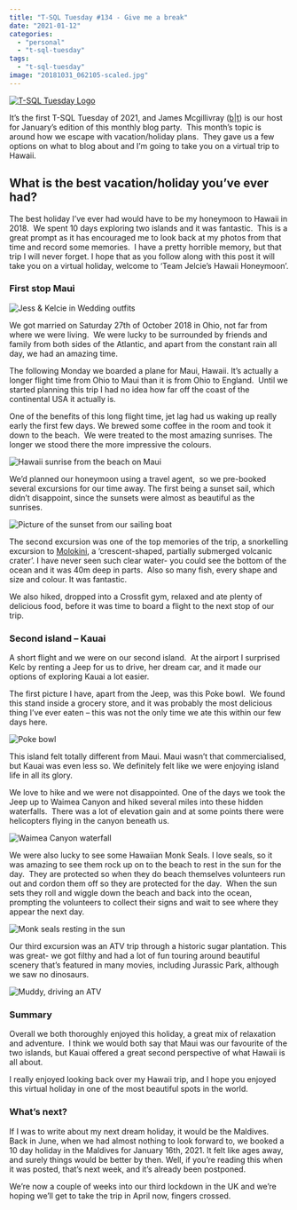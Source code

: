 ```yaml
---
title: "T-SQL Tuesday #134 - Give me a break"
date: "2021-01-12"
categories:
  - "personal"
  - "t-sql-tuesday"
tags:
  - "t-sql-tuesday"
image: "20181031_062105-scaled.jpg"
---
```


[![T-SQL Tuesday Logo](tsqltues.png)](https://jimbabwe.co.za/2021/01/04/tsqltuesday-134-invitation/)

It’s the first T-SQL Tuesday of 2021, and James Mcgillivray ([b](https://jimbabwe.co.za/)|[t](https://twitter.com/JamesMcG_MSBI)) is our host for January’s edition of this monthly blog party.  This month’s topic is around how we escape with vacation/holiday plans.  They gave us a few options on what to blog about and I’m going to take you on a virtual trip to Hawaii.

## What is the best vacation/holiday you’ve ever had?

The best holiday I’ve ever had would have to be my honeymoon to Hawaii in 2018.  We spent 10 days exploring two islands and it was fantastic.  This is a great prompt as it has encouraged me to look back at my photos from that time and record some memories.  I have a pretty horrible memory, but that trip I will never forget. I hope that as you follow along with this post it will take you on a virtual holiday, welcome to ‘Team Jelcie’s Hawaii Honeymoon’.

### First stop Maui

![Jess & Kelcie in Wedding outfits](FB_IMG_1540745531257.jpg)

We got married on Saturday 27th of October 2018 in Ohio, not far from where we were living.  We were lucky to be surrounded by friends and family from both sides of the Atlantic, and apart from the constant rain all day, we had an amazing time. 

The following Monday we boarded a plane for Maui, Hawaii. It’s actually a longer flight time from Ohio to Maui than it is from Ohio to England.  Until we started planning this trip I had no idea how far off the coast of the continental USA it actually is.

One of the benefits of this long flight time, jet lag had us waking up really early the first few days. We brewed some coffee in the room and took it down to the beach.  We were treated to the most amazing sunrises. The longer we stood there the more impressive the colours.

![Hawaii sunrise from the beach on Maui](20181031_062105-scaled.jpg)

We’d planned our honeymoon using a travel agent,  so we pre-booked several excursions for our time away. The first being a sunset sail, which didn’t disappoint, since the sunsets were almost as beautiful as the sunrises.

![Picture of the sunset from our sailing boat](20181031_174225-1024x768.jpg)

The second excursion was one of the top memories of the trip, a snorkelling excursion to [Molokini](https://en.wikipedia.org/wiki/Molokini), a ‘crescent-shaped, partially submerged volcanic crater’. I have never seen such clear water- you could see the bottom of the ocean and it was 40m deep in parts.  Also so many fish, every shape and size and colour. It was fantastic. 

We also hiked, dropped into a Crossfit gym, relaxed and ate plenty of delicious food, before it was time to board a flight to the next stop of our trip.

### Second island – Kauai

A short flight and we were on our second island.  At the airport I surprised Kelc by renting a Jeep for us to drive, her dream car, and it made our options of exploring Kauai a lot easier. 

The first picture I have, apart from the Jeep, was this Poke bowl.  We found this stand inside a grocery store, and it was probably the most delicious thing I’ve ever eaten – this was not the only time we ate this within our few days here.

![Poke bowl](20181103_132824-768x1024.jpg)

This island felt totally different from Maui. Maui wasn’t that commercialised, but Kauai was even less so. We definitely felt like we were enjoying island life in all its glory.

We love to hike and we were not disappointed. One of the days we took the Jeep up to Waimea Canyon and hiked several miles into these hidden waterfalls.  There was a lot of elevation gain and at some points there were helicopters flying in the canyon beneath us.

![Waimea Canyon waterfall](20181104_112329-768x1024.jpg)

We were also lucky to see some Hawaiian Monk Seals. I love seals, so it was amazing to see them rock up on to the beach to rest in the sun for the day.  They are protected so when they do beach themselves volunteers run out and cordon them off so they are protected for the day.  When the sun sets they roll and wiggle down the beach and back into the ocean, prompting the volunteers to collect their signs and wait to see where they appear the next day. 

![Monk seals resting in the sun](20181104_072245-768x1024.jpg)

Our third excursion was an ATV trip through a historic sugar plantation. This was great- we got filthy and had a lot of fun touring around beautiful scenery that’s featured in many movies, including Jurassic Park, although we saw no dinosaurs.

![Muddy, driving an ATV](IMG-20181105-WA0081-769x1024.jpg)

### Summary

Overall we both thoroughly enjoyed this holiday, a great mix of relaxation and adventure.  I think we would both say that Maui was our favourite of the two islands, but Kauai offered a great second perspective of what Hawaii is all about.

I really enjoyed looking back over my Hawaii trip, and I hope you enjoyed this virtual holiday in one of the most beautiful spots in the world.

### What’s next?

If I was to write about my next dream holiday, it would be the Maldives. Back in June, when we had almost nothing to look forward to, we booked a 10 day holiday in the Maldives for January 16th, 2021. It felt like ages away, and surely things would be better by then. Well, if you’re reading this when it was posted, that’s next week, and it’s already been postponed.

We’re now a couple of weeks into our third lockdown in the UK and we’re hoping we’ll get to take the trip in April now, fingers crossed.
